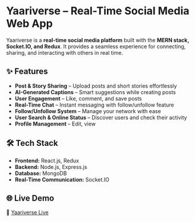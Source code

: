 # Yaariverse – Real-Time Social Media Web App

Yaariverse is a **real-time social media platform** built with the **MERN stack, Socket.IO, and Redux**. It provides a seamless experience for connecting, sharing, and interacting with others in real time.

## ✨ Features

- **Post & Story Sharing** – Upload posts and short stories effortlessly  
- **AI-Generated Captions** – Smart suggestions while creating posts  
- **User Engagement** – Like, comment, and save posts  
- **Real-Time Chat** – Instant messaging with follow/unfollow feature  
- **Follow/Unfollow System** – Manage your network with ease  
- **User Search & Online Status** – Discover users and check their activity  
- **Profile Management** – Edit, view

## 🛠️ Tech Stack

- **Frontend:** React.js, Redux  
- **Backend:** Node.js, Express.js  
- **Database:** MongoDB  
- **Real-Time Communication:** Socket.IO  

## 🌐 Live Demo

🔗 [Yaariverse Live](https://yaariverse.onrender.com/)

